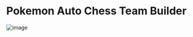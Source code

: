 # Pokemon Auto Chess Team Builder
![image](https://github.com/user-attachments/assets/f9b1f9c6-7f64-4299-9c4f-acabb4780d28)
